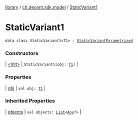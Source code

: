 [library](../../index.md) / [ch.decent.sdk.model](../index.md) / [StaticVariant1](./index.md)

# StaticVariant1

`data class StaticVariant1<T1> : `[`StaticVariantParametrized`](../-static-variant-parametrized/index.md)

### Constructors

| [&lt;init&gt;](-init-.md) | `StaticVariant1(obj: `[`T1`](index.md#T1)`)` |

### Properties

| [obj](obj.md) | `val obj: `[`T1`](index.md#T1) |

### Inherited Properties

| [objects](../-static-variant-parametrized/objects.md) | `val objects: `[`List`](https://kotlinlang.org/api/latest/jvm/stdlib/kotlin.collections/-list/index.html)`<`[`Any`](https://kotlinlang.org/api/latest/jvm/stdlib/kotlin/-any/index.html)`?>` |

